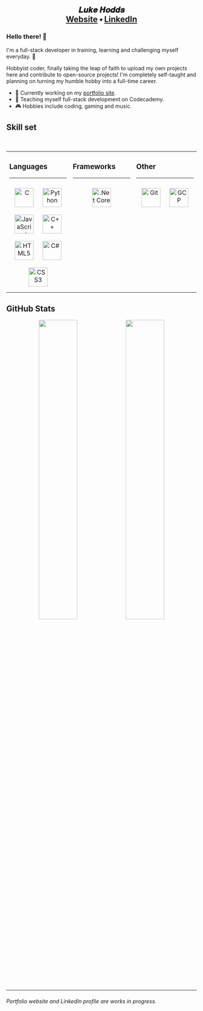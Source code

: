 ## <div align="center">𝑳𝒖𝒌𝒆 𝑯𝒐𝒅𝒅𝒔<br><a href="https://www.lukehodds.me">Website</a> ⬩ <a href="https://www.linkedin.com/in/lukehodds/">LinkedIn</a></div>  

### Hello there! 👋  
I'm a full-stack developer in training, learning and challenging myself everyday. 💪

Hobbyist coder, finally taking the leap of faith to upload my own projects here and contribute to open-source projects! I'm completely self-taught and planning on turning my humble hobby into a full-time career.

- 🔬 Currently working on my [portfolio site](http://www.lukehodds.me).
- 🌱 Teaching myself full-stack development on Codecademy.
- 🎮 Hobbies include coding, gaming and music.  

## Skill set

<br>
<table><tr><td valign="top" width="33%">

### Languages
---
<div align="center">  
<img style="margin: 10px" src="https://profilinator.rishav.dev/skills-assets/c-original.svg" alt="C" height="50" />  
<img style="margin: 10px" src="https://profilinator.rishav.dev/skills-assets/python-original.svg" alt="Python" height="50" />  
<img style="margin: 10px" src="https://profilinator.rishav.dev/skills-assets/javascript-original.svg" alt="JavaScript" height="50" />  
<img style="margin: 10px" src="https://profilinator.rishav.dev/skills-assets/cplusplus-original.svg" alt="C++" height="50" />  
<img style="margin: 10px" src="https://profilinator.rishav.dev/skills-assets/html5-original-wordmark.svg" alt="HTML5" height="50" />  
<img style="margin: 10px" src="https://profilinator.rishav.dev/skills-assets/csharp-original.svg" alt="C#" height="50" />  
<img style="margin: 10px" src="https://profilinator.rishav.dev/skills-assets/css3-original-wordmark.svg" alt="CSS3" height="50" />  
</div>
<img width="300" height="1">
</td><td valign="top" width="33%">
  
### Frameworks
---
<div align="center">  
<img style="margin: 10px" src="https://profilinator.rishav.dev/skills-assets/dotnetcore.png" alt=".Net Core" height="50" />  
<!-- <img style="margin: 10px" src="https://profilinator.rishav.dev/skills-assets/react-original-wordmark.svg" alt="React" height="50" />   -->
<!-- <img style="margin: 10px" src="https://profilinator.rishav.dev/skills-assets/mocha.png" alt="Mocha" height="50" />   -->
<!-- <img style="margin: 10px" src="https://profilinator.rishav.dev/skills-assets/redux-original.svg" alt="Redux" height="50" />   -->
<!-- <img style="margin: 10px" src="https://profilinator.rishav.dev/skills-assets/nodejs-original-wordmark.svg" alt="Node.js" height="50" />   -->
<!-- <img style="margin: 10px" src="https://profilinator.rishav.dev/skills-assets/express-original-wordmark.svg" alt="Express.js" height="50" />   -->
</div>
<img width="300" height="1">
</td><td valign="top" width="33%">
  
### Other
---
<div align="center">  
<img style="margin: 10px" src="https://profilinator.rishav.dev/skills-assets/git-scm-icon.svg" alt="Git" height="50" />  
<!-- <img style="margin: 10px" src="https://profilinator.rishav.dev/skills-assets/bootstrap-plain.svg" alt="Bootstrap" height="50" />   -->
<img style="margin: 10px" src="https://profilinator.rishav.dev/skills-assets/google_cloud-icon.svg" alt="GCP" height="50" />  
<!-- <img style="margin: 10px" src="https://profilinator.rishav.dev/skills-assets/postgresql-original-wordmark.svg" alt="PostgreSQL" height="50" />   -->
</div>
<img width="300" height="1">
</td></tr></table>  

## GitHub Stats

<div align="center" style="display: block;" >
  <img src="https://github-readme-stats.vercel.app/api?username=Parietic&show_icons=true&count_private=true&hide_border=true&theme=dark" style="width: 45%; display: inline-block;" />
  <img src="https://github-readme-stats.vercel.app/api/top-langs/?username=Parietic&hide_border=true&layout=compact&theme=dark" style="width: 45%; display: inline-block;" />
</div>

---
###### Portfolio website and LinkedIn profile are works in progress.

